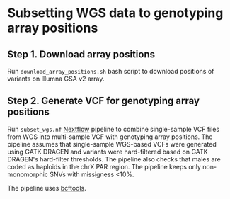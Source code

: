# Subsetting WGS data to genotyping array positions

## Step 1. Download array positions
Run `download_array_positions.sh` bash script to download positions of variants on Illumna GSA v2 array.

## Step 2. Generate VCF for genotyping array positions
Run `subset_wgs.nf` [Nextflow](https://www.nextflow.io/) pipeline to combine single-sample VCF files from WGS into multi-sample VCF with genotyping array positions. The pipeline assumes that single-sample WGS-based VCFs were generated using GATK DRAGEN and variants were hard-filtered based on GATK DRAGEN's hard-filter thresholds. The pipeline also checks that males are coded as haploids in the chrX PAR region. The pipeline keeps only non-monomorphic SNVs with missigness <10%.

The pipeline uses [bcftools](https://samtools.github.io/bcftools/bcftools.html).
